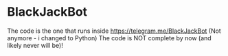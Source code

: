 # BlackJackBot

The code is the one that runs inside https://telegram.me/BlackJackBot (Not anymore - i changed to Python)
The code is NOT complete by now (and likely never will be)!

